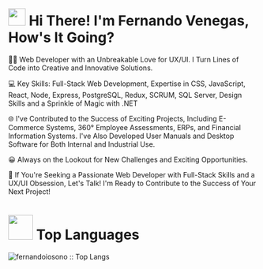 <h1>
  <img src="https://media.giphy.com/media/hvRJCLFzcasrR4ia7z/giphy.gif" width="35">
  <b> Hi There! I'm Fernando Venegas, How's It Going? </b>  
</h1>

👨‍🚀 Web Developer with an Unbreakable Love for UX/UI. I Turn Lines of Code into Creative and Innovative Solutions.

💻 Key Skills: Full-Stack Web Development, Expertise in CSS, JavaScript, React, Node, Express, PostgreSQL, Redux, SCRUM, SQL Server, Design Skills and a Sprinkle of Magic with .NET

🌐 I've Contributed to the Success of Exciting Projects, Including E-Commerce Systems, 360° Employee Assessments, ERPs, and Financial Information Systems. I've Also Developed User Manuals and Desktop Software for Both Internal and Industrial Use.

😀 Always on the Lookout for New Challenges and Exciting Opportunities.

🚀 If You're Seeking a Passionate Web Developer with Full-Stack Skills and a UX/UI Obsession, Let's Talk! I'm Ready to Contribute to the Success of Your Next Project!

<h1>
  <img src="https://media2.giphy.com/media/min28ijNNEE0ZqcOno/giphy.gif" width="50">
  <b> Top Languages </b>  
</h1>

<p>
  <img src="https://github-readme-stats.vercel.app/api/top-langs/?username=fernandoiosono&langs_count=10&theme=tokyonight&layout=compact" alt="fernandoiosono :: Top Langs" />
</p>
